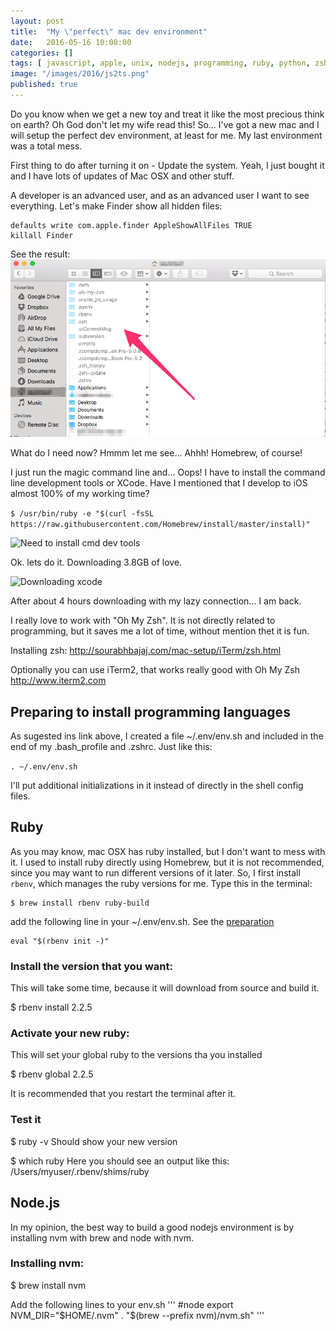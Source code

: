 ```yaml
---
layout: post
title:  "My \"perfect\" mac dev environment"
date:   2016-05-16 10:00:00
categories: []
tags: [ javascript, apple, unix, nodejs, programming, ruby, python, zsh ]
image: "/images/2016/js2ts.png"
published: true
---
```


Do you know when we get a new toy and treat it like the most precious think on earth? Oh God don't let my wife read this!
So... I've got a new mac and I will setup the perfect dev environment, at least for me. My last environment was a total mess.

First thing to do after turning it on - Update the system. Yeah, I just bought it and I have lots of updates of Mac OSX and other stuff.

A developer is an advanced user, and as an advanced user I want to see everything. Let's make Finder show all hidden files:

```
defaults write com.apple.finder AppleShowAllFiles TRUE
killall Finder
```

See the result:
![Showing hidden files](/images/2016/05/hiddenfiles.png) 

What do I need now? Hmmm let me see... Ahhh! Homebrew, of course!

I just run the magic command line and... Oops! I have to install the command line development tools or XCode. Have I mentioned that I develop to iOS almost 100% of my working time?
 
 
 ```$ /usr/bin/ruby -e "$(curl -fsSL https://raw.githubusercontent.com/Homebrew/install/master/install)"```
 
![Need to install cmd dev tools](/images/2016/05/cmddevtools.png) 
 
 Ok. lets do it. Downloading 3.8GB of love.
 
![Downloading xcode](/images/2016/05/downloading.png) 
 
 
 After about 4 hours downloading with my lazy connection... I am back.
 
 I really love to work with "Oh My Zsh". It is not directly related to programming, but it saves me a lot of time, without mention thet it is fun.

 
Installing zsh:
http://sourabhbajaj.com/mac-setup/iTerm/zsh.html

Optionally you can use iTerm2, that works really good with Oh My Zsh http://www.iterm2.com

## <a name="envpreparation"></a>Preparing to install programming languages

As sugested ins link above, I created a file ~/.env/env.sh and included in the end of my .bash_profile and .zshrc. Just like this:

```. ~/.env/env.sh```

I'll put additional initializations in it instead of directly in the shell config files.

## Ruby

As you may know, mac OSX has ruby installed, but I don't want to mess with it.
I used to install ruby directly using Homebrew, but it is not recommended, since you may want to run different versions of it later. So, I first install `rbenv`, which manages the ruby versions for me.
Type this in the terminal:

```
$ brew install rbenv ruby-build
```

add the following line in your ~/.env/env.sh. See the [preparation](#envpreparation)

```
eval "$(rbenv init -)"
```

### Install the version that you want:
This will take some time, because it will download from source and build it.

$ rbenv install 2.2.5

### Activate your new ruby:
This will set your global ruby to the versions tha you installed

$ rbenv global 2.2.5

It is recommended that you restart the terminal after it.

### Test it


$ ruby -v
Should show your new version

$ which ruby
Here you should see an output like this: /Users/myuser/.rbenv/shims/ruby



## Node.js

In my opinion, the best way to build a good nodejs environment is by installing nvm with brew and node with nvm.

### Installing nvm:
$ brew install nvm

Add the following lines to your env.sh
'''
\#node 
export NVM_DIR="$HOME/.nvm"
. "$(brew --prefix nvm)/nvm.sh"
'''

